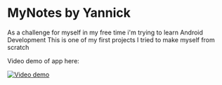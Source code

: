# MyNotes by Yannick
As a challenge for myself in my free time i'm trying to learn Android Development
This is one of my first projects I tried to make myself from scratch



Video demo of app here:

[![Video demo](https://img.youtube.com/vi/UVDgeH9-GB0/0.jpg)](https://www.youtube.com/watch?v=UVDgeH9-GB0)

